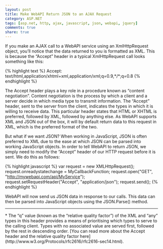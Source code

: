 ```yaml
---
layout: post
title: Make WebAPI Return JSON to an AJAX Request
category: ASP.NET
tags: [asp.net, http, ajax, javascript, json, webapi, jquery]
comments: true
share: true
---
```

If you make an AJAX call to a WebAPI service using an XmlHttpRequest object, you’ll notice that the data returned to you is formatted as XML. This is because the “Accept” header in a typical XmlHttpRequest call looks something like this:

{% highlight text %}
Accept: text/html,application/xhtml+xml,application/xml;q=0.9,\*/\*;q=0.8
{% endhighlight %}

The Accept header plays a key role in a procedure known as “content negotiation”. Content negotiation is the process by which a client and a server decide in which media type to transmit information. The “Accept” header, sent to the server from the client, indicates the types in which it is willing to receive data. This particular header states that HTML or XHTML is preferred, followed by XML, followed by anything else. As WebAPI supports XML and JSON out of the box, it will by default return data to this request in XML, which is the preferred format of the two.

But what if we want JSON?
<a id="more"></a><a id="more-172"></a>
When working in JavaScript, JSON is often preferred to XML due to the ease at which JSON can be parsed into working JavaScript objects. In order to tell WebAPI to return JSON, we simply need to modify the “Accept” header of our HTTP request before it is sent. We do this as follows:

{% highlight javascript %}
var request = new XMLHttpRequest();
request.onreadystatechange = MyCallbackFunction;
request.open("GET", "http://mywebapi.com/api/MyService");
request.setRequestHeader("Accept", "application/json");
request.send();
{% endhighlight %}

WebAPI will now send us JSON data in response to our calls. This data can then be parsed into JavaScript objects using the JSON.Parse() method.

<hr />
* The “q” value (known as the “relative quality factor”) of the XML and “any” types in this header provides a means of prioritising which types to serve to the calling client. Types with no associated value are served first, followed by the rest in descending order. [You can read more about the Accept header and the relative quality factor here](http://www.w3.org/Protocols/rfc2616/rfc2616-sec14.html).

